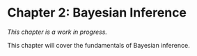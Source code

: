 # Chapter 2: Bayesian Inference

*This chapter is a work in progress.*

This chapter will cover the fundamentals of Bayesian inference.
